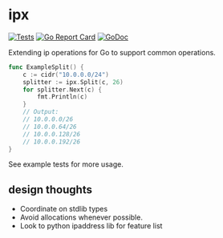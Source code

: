 # ipx

[![Tests](https://github.com/jwilner/ipx/workflows/tests/badge.svg)](https://github.com/jwilner/ipx/workflows/tests/badge.svg)
[![Go Report Card](https://goreportcard.com/badge/github.com/jwilner/ipx)](https://goreportcard.com/report/github.com/jwilner/ipx)
[![GoDoc](https://godoc.org/github.com/jwilner/ipx?status.svg)](https://godoc.org/github.com/jwilner/ipx)

Extending ip operations for Go to support common operations.

```go
func ExampleSplit() {
	c := cidr("10.0.0.0/24")
	splitter := ipx.Split(c, 26)
	for splitter.Next(c) {
		fmt.Println(c)
	}
	// Output:
	// 10.0.0.0/26
	// 10.0.0.64/26
	// 10.0.0.128/26
	// 10.0.0.192/26
}
```

See example tests for more usage.

## design thoughts

- Coordinate on stdlib types
- Avoid allocations whenever possible.
- Look to python ipaddress lib for feature list
